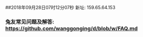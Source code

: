 ##2018年09月28日07时12分07秒 新址: 159.65.64.153
### 兔友常见问题及解答: https://github.com/wanggonging/d/blob/w/FAQ.md
